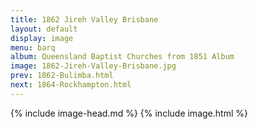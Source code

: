 ```yaml
---
title: 1862 Jireh Valley Brisbane
layout: default
display: image
menu: barq
album: Queensland Baptist Churches from 1851 Album
image: 1862-Jireh-Valley-Brisbane.jpg
prev: 1862-Bulimba.html
next: 1864-Rockhampton.html
---
```

{% include image-head.md %}
{% include image.html %}